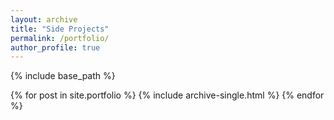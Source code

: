 ```yaml
---
layout: archive
title: "Side Projects"
permalink: /portfolio/
author_profile: true
---
```


{% include base_path %}


{% for post in site.portfolio %}
  {% include archive-single.html %}
{% endfor %}